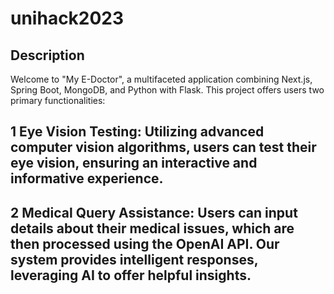 # unihack2023
## **Description**
Welcome to "My E-Doctor", a multifaceted application combining Next.js, Spring Boot, MongoDB, and Python with Flask. This project offers users two primary functionalities:

## **1** Eye Vision Testing: Utilizing advanced computer vision algorithms, users can test their eye vision, ensuring an interactive and informative experience.
## **2** Medical Query Assistance: Users can input details about their medical issues, which are then processed using the OpenAI API. Our system provides intelligent responses, leveraging AI to offer helpful insights.
